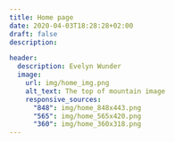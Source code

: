 ```yaml
---
title: Home page
date: 2020-04-03T18:28:28+02:00
draft: false
description: 

header:
  description: Evelyn Wunder
  image:
    url: img/home_img.png
    alt_text: The top of mountain image
    responsive_sources:
      "848": img/home_848x443.png
      "565": img/home_565x420.png
      "360": img/home_360x318.png
---
```

